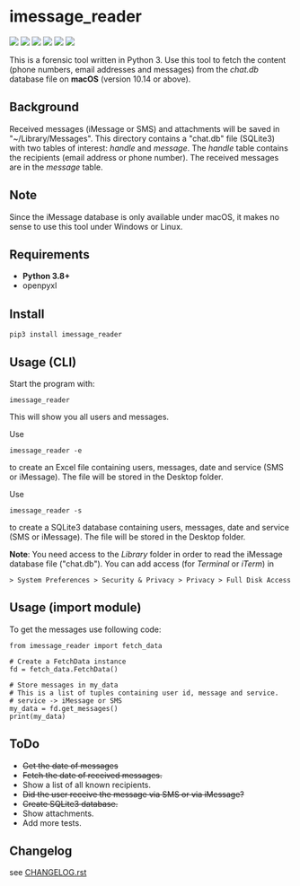 # imessage_reader

![](img/license-MIT-green.svg) ![](img/python-3.8-blue.svg) ![](https://img.shields.io/github/last-commit/niftycode/imessage_reader.svg?style=flat) ![](https://img.shields.io/github/issues/niftycode/imessage_reader.svg?style=flat) ![](https://img.shields.io/travis/niftycode/imessage_reader/master) ![](https://img.shields.io/pypi/v/imessage_reader)

This is a forensic tool written in Python 3. Use this tool to fetch the content (phone numbers, email addresses and messages) from the *chat.db* database file on **macOS** (version 10.14 or above).

## Background

Received messages (iMessage or SMS) and attachments will be saved in "~/Library/Messages". This directory contains a "chat.db" file (SQLite3) with two tables of interest: *handle* and *message*. The *handle* table contains the recipients (email address or phone number). The received messages are in the *message* table.

## Note

Since the iMessage database is only available under macOS, it makes no sense to use this tool under Windows or Linux.

## Requirements

* **Python 3.8+**
* openpyxl

## Install

    pip3 install imessage_reader

## Usage (CLI)

Start the program with:

    imessage_reader

This will show you all users and messages.

Use

    imessage_reader -e

to create an Excel file containing users, messages, date and service (SMS or iMessage). The file will be stored in the Desktop folder.

Use

    imessage_reader -s

to create a SQLite3 database containing users, messages, date and service (SMS or iMessage). The file will be stored in the Desktop folder.

**Note**: You need access to the *Library* folder in order to read the iMessage database file ("chat.db"). You can add access (for *Terminal* or *iTerm*) in

    > System Preferences > Security & Privacy > Privacy > Full Disk Access

## Usage (import module)

To get the messages use following code:

    from imessage_reader import fetch_data

    # Create a FetchData instance
    fd = fetch_data.FetchData()

    # Store messages in my_data
    # This is a list of tuples containing user id, message and service.
    # service -> iMessage or SMS
    my_data = fd.get_messages()
    print(my_data)

## ToDo

* ~~Get the date of messages~~
* ~~Fetch the date of received messages.~~
* Show a list of all known recipients.
* ~~Did the user receive the message via SMS or via iMessage?~~
* ~~Create SQLite3 database.~~
* Show attachments.
* Add more tests.

## Changelog

see [CHANGELOG.rst](https://github.com/niftycode/imessage_reader/blob/master/CHANGELOG.rst)
